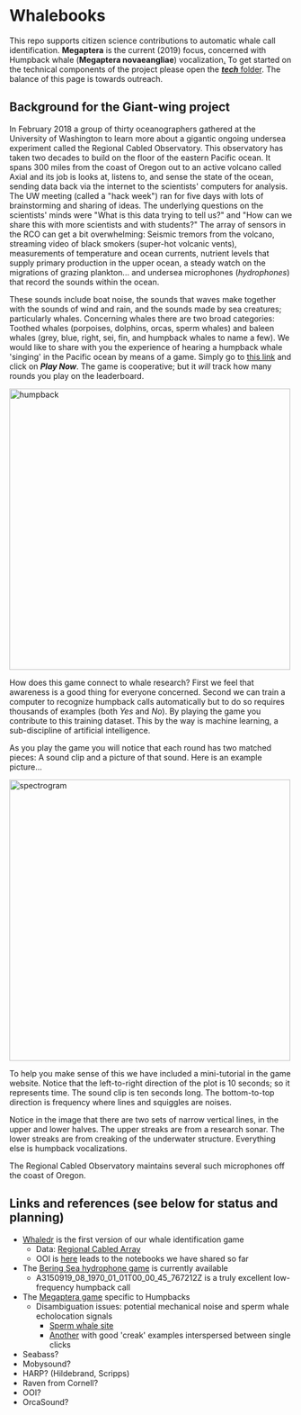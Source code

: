 
# Whalebooks

This repo supports citizen science contributions to automatic whale call identification. **Megaptera** is the
current (2019) focus, concerned with Humpback whale (**Megaptera novaeangliae**) 
vocalization[.](https://github.com/robfatland/ops) To get started on the technical components of the project
please open the [***tech*** folder](http://github.com/whaledr/whalebooks/tech/README.md). 
The balance of this page is towards outreach.


## Background for the Giant-wing project

In February 2018 a group of thirty oceanographers gathered at the University of Washington to learn more
about a gigantic ongoing undersea experiment called the Regional Cabled Observatory.
This observatory has taken two decades to build on the floor of
the eastern Pacific ocean. It spans 300 miles from the coast of Oregon out to an active volcano called Axial 
and its job is looks at, listens to, and sense the state of the ocean, sending data back via the internet to 
the scientists' computers for analysis. The UW meeting (called a "hack week") ran for five days 
with lots of brainstorming and sharing of ideas. The underlying questions on the scientists' minds were
"What is this data trying to tell us?" and "How can we share this with more scientists and with students?" 
The array of sensors in the RCO can get a bit overwhelming: Seismic tremors from the volcano, 
streaming video of black smokers (super-hot volcanic vents), measurements of temperature and 
ocean currents, nutrient levels that supply primary production in the upper ocean, a steady watch on
the migrations of grazing plankton... and undersea microphones (*hydrophones*) that record the sounds within the ocean.


These sounds include boat noise, the sounds that waves make together with the sounds of wind and rain, and the sounds
made by sea creatures; particularly whales. Concerning whales there are two broad categories: Toothed whales (porpoises, dolphins,
orcas, sperm whales) and baleen whales (grey, blue, right, sei, fin, and humpback whales to name a few). We would like to share with 
you the experience of hearing a humpback whale 'singing' in the Pacific ocean by means of a game. Simply go to 
[this link](http://megaptera.swipesforscience.org) and click on ***Play Now***.
The game is cooperative; but it *will* track how many rounds you play on the leaderboard.


<img src="https://upload.wikimedia.org/wikipedia/commons/e/e9/Humpback_whale_NOAA.jpg" alt="humpback" width="500"/>


How does this game connect to whale research? First we feel that awareness is a good thing for everyone concerned.
Second we can train a computer to recognize humpback calls automatically but to do so requires thousands of examples 
(both *Yes* and *No*). By playing the game you contribute to this training dataset. This by the way is machine learning, 
a sub-discipline of artificial intelligence. 


As you play the game you will notice that each round has two matched pieces: A sound clip and a picture of that sound.
Here is an example picture...


<img src="https://github.com/whaledr/whalebooks/blob/master/megaptera_spectrogram.png" alt="spectrogram" width="500"/>


To help you make sense of this we have included a mini-tutorial in the game website. 
Notice that the left-to-right direction of the plot is 10 seconds; so it represents time. 
The sound clip is ten seconds long. The bottom-to-top direction is frequency where lines
and squiggles are noises. 


Notice in the image that there are two sets of narrow vertical lines, in the upper and lower halves. The upper
streaks are from a research sonar. The lower streaks are from creaking of the underwater structure. Everything
else is humpback vocalizations. 


The Regional Cabled Observatory maintains several such microphones off the coast of Oregon. 




## Links and references (see below for status and planning)

* [Whaledr](https://whale-dr.firebaseapp.com/#/play) is the first version of our whale identification game
  * Data: [Regional Cabled Array](https://interactiveoceans.washington.edu/story/The_Regional_Cabled_Array)
  * OOI is [here](oceanobservatories.org/communit-tools) leads to the notebooks we have shared so far
* The [Bering Sea hydrophone game](http://arcticwhaledr.swipesforscience.org) is currently available
  * A3150919_08_1970_01_01T00_00_45_767212Z is a truly excellent low-frequency humpback call
* The [Megaptera game](http://megaptera.swipesforscience.org/#/) specific to Humpbacks
  * Disambiguation issues: potential mechanical noise and sperm whale echolocation signals 
    * [Sperm whale site](https://dosits.org/galleries/audio-gallery/marine-mammals/toothed-whales/sperm-whale/?vimeography_gallery=30&vimeography_video=227089578)
    * [Another](https://ocr.org/sounds/sperm-whale/) with good 'creak' examples interspersed between single clicks
* Seabass? 
* Mobysound?
* HARP? (Hildebrand, Scripps)
* Raven from Cornell?
* OOI?
* OrcaSound?


